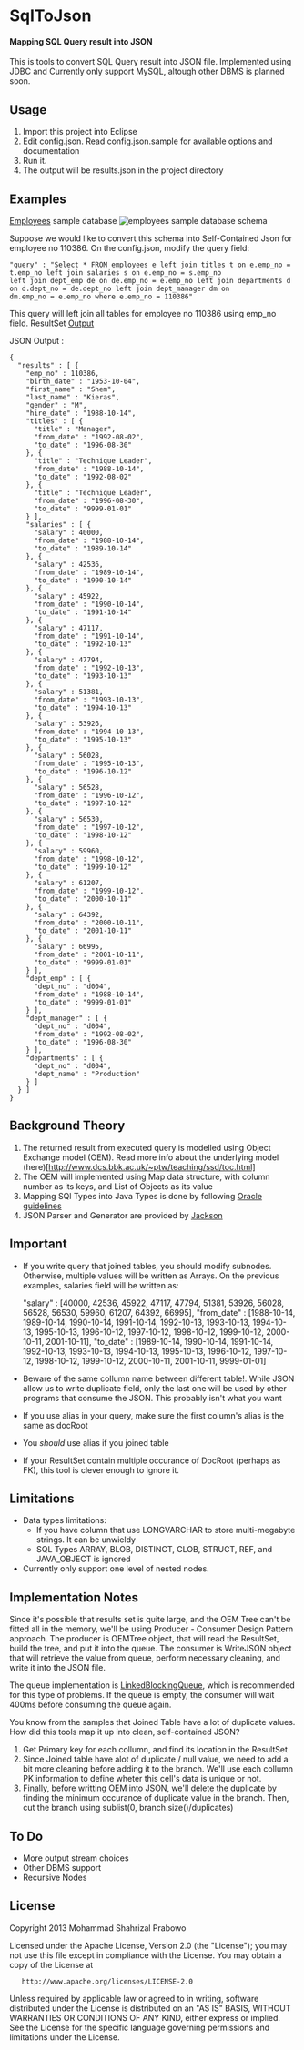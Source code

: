 # SqlToJson
#### Mapping SQL Query result into JSON

This is tools to convert SQL Query result into JSON file. Implemented using JDBC and Currently only support MySQL, altough other DBMS is planned soon.

## Usage
1. Import this project into Eclipse
2. Edit config.json. Read config.json.sample for available options and documentation
3. Run it.
4. The output will be results.json in the project directory

## Examples
[Employees](http://dev.mysql.com/doc/employee/en/index.html) sample database
![employees sample database schema](http://dev.mysql.com/doc/employee/en/images/employees-schema.png)

Suppose we would like to convert this schema into Self-Contained Json for employee no 110386. On the config.json, modify the query field:

    "query" : "Select * FROM employees e left join titles t on e.emp_no = t.emp_no left join salaries s on e.emp_no = s.emp_no
    left join dept_emp de on de.emp_no = e.emp_no left join departments d on d.dept_no = de.dept_no left join dept_manager dm on
    dm.emp_no = e.emp_no where e.emp_no = 110386"

This query will left join all tables for employee no 110386 using emp_no field. ResultSet [Output](https://docs.google.com/file/d/0B2o1vMJ7XFKyS2JjMGM5NHVHR2c/edit?usp=sharing)

JSON Output :

    {
      "results" : [ {
        "emp_no" : 110386,
        "birth_date" : "1953-10-04",
        "first_name" : "Shem",
        "last_name" : "Kieras",
        "gender" : "M",
        "hire_date" : "1988-10-14",
        "titles" : [ {
          "title" : "Manager",
          "from_date" : "1992-08-02",
          "to_date" : "1996-08-30"
        }, {
          "title" : "Technique Leader",
          "from_date" : "1988-10-14",
          "to_date" : "1992-08-02"
        }, {
          "title" : "Technique Leader",
          "from_date" : "1996-08-30",
          "to_date" : "9999-01-01"
        } ],
        "salaries" : [ {
          "salary" : 40000,
          "from_date" : "1988-10-14",
          "to_date" : "1989-10-14"
        }, {
          "salary" : 42536,
          "from_date" : "1989-10-14",
          "to_date" : "1990-10-14"
        }, {
          "salary" : 45922,
          "from_date" : "1990-10-14",
          "to_date" : "1991-10-14"
        }, {
          "salary" : 47117,
          "from_date" : "1991-10-14",
          "to_date" : "1992-10-13"
        }, {
          "salary" : 47794,
          "from_date" : "1992-10-13",
          "to_date" : "1993-10-13"
        }, {
          "salary" : 51381,
          "from_date" : "1993-10-13",
          "to_date" : "1994-10-13"
        }, {
          "salary" : 53926,
          "from_date" : "1994-10-13",
          "to_date" : "1995-10-13"
        }, {
          "salary" : 56028,
          "from_date" : "1995-10-13",
          "to_date" : "1996-10-12"
        }, {
          "salary" : 56528,
          "from_date" : "1996-10-12",
          "to_date" : "1997-10-12"
        }, {
          "salary" : 56530,
          "from_date" : "1997-10-12",
          "to_date" : "1998-10-12"
        }, {
          "salary" : 59960,
          "from_date" : "1998-10-12",
          "to_date" : "1999-10-12"
        }, {
          "salary" : 61207,
          "from_date" : "1999-10-12",
          "to_date" : "2000-10-11"
        }, {
          "salary" : 64392,
          "from_date" : "2000-10-11",
          "to_date" : "2001-10-11"
        }, {
          "salary" : 66995,
          "from_date" : "2001-10-11",
          "to_date" : "9999-01-01"
        } ],
        "dept_emp" : [ {
          "dept_no" : "d004",
          "from_date" : "1988-10-14",
          "to_date" : "9999-01-01"
        } ],
        "dept_manager" : [ {
          "dept_no" : "d004",
          "from_date" : "1992-08-02",
          "to_date" : "1996-08-30"
        } ],
        "departments" : [ {
          "dept_no" : "d004",
          "dept_name" : "Production"
        } ]
      } ]
    }


## Background Theory
1. The returned result from executed query is modelled using Object Exchange model (OEM). Read more info about the underlying model (here)[http://www.dcs.bbk.ac.uk/~ptw/teaching/ssd/toc.html]
2. The OEM will implemented using Map data structure, with column number as its keys, and List of Objects as its value
3. Mapping SQl Types into Java Types is done by following [Oracle guidelines](http://docs.oracle.com/javase/6/docs/technotes/guides/jdbc/getstart/mapping.html)
4. JSON Parser and Generator are provided by [Jackson](http://wiki.fasterxml.com/JacksonHome)

## Important
* If you write query that joined tables, you should modify subnodes. Otherwise, multiple values will be written as Arrays. On the previous examples, salaries field will be written as:

    "salary" : [40000, 42536, 45922, 47117, 47794, 51381, 53926, 56028, 56528, 56530, 59960, 61207, 64392, 66995],
    "from_date" : [1988-10-14, 1989-10-14, 1990-10-14, 1991-10-14, 1992-10-13, 1993-10-13, 1994-10-13, 1995-10-13, 1996-10-12, 1997-10-12, 1998-10-12, 1999-10-12, 2000-10-11, 2001-10-11],
    "to_date" : [1989-10-14, 1990-10-14, 1991-10-14, 1992-10-13, 1993-10-13, 1994-10-13, 1995-10-13, 1996-10-12, 1997-10-12, 1998-10-12, 1999-10-12, 2000-10-11, 2001-10-11, 9999-01-01]

* Beware of the same collumn name between different table!. While JSON allow us to write duplicate field, only the last one will be used by other programs that consume the JSON. This probably isn't what you want
* If you use alias in your query, make sure the first column's alias is the same as docRoot
* You *should* use alias if you joined table
* If your ResultSet contain multiple occurance of DocRoot (perhaps as FK), this tool is clever enough to ignore it.

## Limitations
* Data types limitations:
    * If you have column that use LONGVARCHAR to store multi-megabyte strings. It can be unwieldy
	* SQL Types ARRAY, BLOB, DISTINCT, CLOB, STRUCT, REF, and JAVA_OBJECT is ignored
* Currently only support one level of nested nodes.

## Implementation Notes
Since it's possible that results set is quite large, and the OEM Tree can't be fitted all in the memory, we'll be using Producer - Consumer Design Pattern approach. The producer is OEMTree object, that will read the ResultSet, build the tree, and put it into the queue. The consumer is WriteJSON object that will retrieve the value from queue, perform necessary cleaning, and write it into the JSON file.

The queue implementation is [LinkedBlockingQueue](http://docs.oracle.com/javase/6/docs/api/java/util/concurrent/LinkedBlockingQueue.html), which is recommended for this type of problems. If the queue is empty, the consumer will wait 400ms before consuming the queue again.

You know from the samples that Joined Table have a lot of duplicate values. How did this tools map it up into clean, self-contained JSON?
1. Get Primary key for each collumn, and find its location in the ResultSet
2. Since Joined table have alot of duplicate / null value, we need to add a bit more cleaning before adding it to the branch. We'll use each collumn PK information to define wheter this cell's data is unique or not.
3. Finally, before writting OEM into JSON, we'll delete the duplicate by finding the minimum occurance of duplicate value in the branch. Then, cut the branch using sublist(0, branch.size()/duplicates)

## To Do
* More output stream choices
* Other DBMS support
* Recursive Nodes

## License
Copyright 2013 Mohammad Shahrizal Prabowo

   Licensed under the Apache License, Version 2.0 (the "License");
   you may not use this file except in compliance with the License.
   You may obtain a copy of the License at

       http://www.apache.org/licenses/LICENSE-2.0

   Unless required by applicable law or agreed to in writing, software
   distributed under the License is distributed on an "AS IS" BASIS,
   WITHOUT WARRANTIES OR CONDITIONS OF ANY KIND, either express or implied.
   See the License for the specific language governing permissions and
   limitations under the License.
